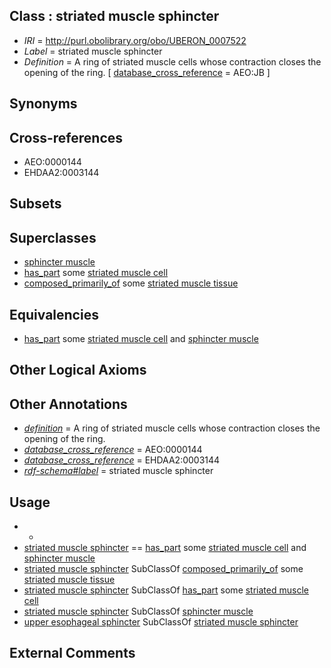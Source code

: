 
## Class : striated muscle sphincter

 * *IRI* = http://purl.obolibrary.org/obo/UBERON_0007522
 * *Label* = striated muscle sphincter
 * *Definition* = A ring of striated muscle cells whose contraction closes the opening of the ring. [ [database_cross_reference](../../ef/oboInOwl#hasDbXref.md) = AEO:JB ]

## Synonyms


## Cross-references

 * AEO:0000144
 * EHDAA2:0003144

## Subsets


## Superclasses

 * [sphincter muscle](../../UBERON/90/UBERON_0004590.md)
 * [has_part](../../BFO/51/BFO_0000051.md) some [striated muscle cell](../../CL/37/CL_0000737.md)
 * [composed_primarily_of](../../RO/73/RO_0002473.md) some [striated muscle tissue](../../UBERON/36/UBERON_0002036.md)

## Equivalencies

 * [has_part](../../BFO/51/BFO_0000051.md) some [striated muscle cell](../../CL/37/CL_0000737.md) and [sphincter muscle](../../UBERON/90/UBERON_0004590.md)

## Other Logical Axioms


## Other Annotations

 * *[definition](../../IAO/15/IAO_0000115.md)* = A ring of striated muscle cells whose contraction closes the opening of the ring.
 * *[database_cross_reference](../../ef/oboInOwl#hasDbXref.md)* = AEO:0000144
 * *[database_cross_reference](../../ef/oboInOwl#hasDbXref.md)* = EHDAA2:0003144
 * *[rdf-schema#label](../../el/rdf-schema#label.md)* = striated muscle sphincter

## Usage

 * -
 * [striated muscle sphincter](../../UBERON/22/UBERON_0007522.md) == [has_part](../../BFO/51/BFO_0000051.md) some [striated muscle cell](../../CL/37/CL_0000737.md) and [sphincter muscle](../../UBERON/90/UBERON_0004590.md)
 * [striated muscle sphincter](../../UBERON/22/UBERON_0007522.md) SubClassOf [composed_primarily_of](../../RO/73/RO_0002473.md) some [striated muscle tissue](../../UBERON/36/UBERON_0002036.md)
 * [striated muscle sphincter](../../UBERON/22/UBERON_0007522.md) SubClassOf [has_part](../../BFO/51/BFO_0000051.md) some [striated muscle cell](../../CL/37/CL_0000737.md)
 * [striated muscle sphincter](../../UBERON/22/UBERON_0007522.md) SubClassOf [sphincter muscle](../../UBERON/90/UBERON_0004590.md)
 * [upper esophageal sphincter](../../UBERON/68/UBERON_0007268.md) SubClassOf [striated muscle sphincter](../../UBERON/22/UBERON_0007522.md)

## External Comments

